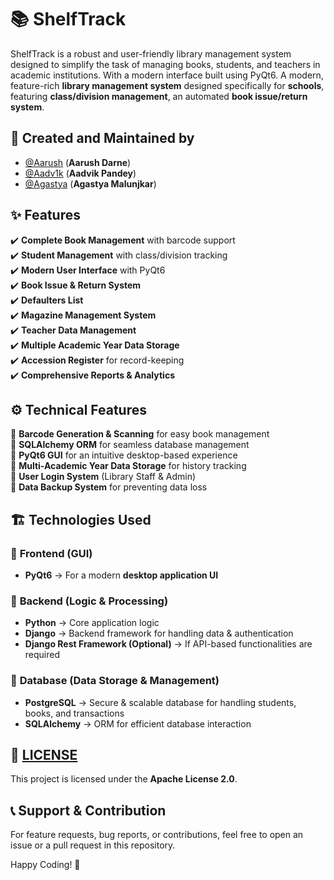 # 📚 ShelfTrack
ShelfTrack is a robust and user-friendly library management system designed to simplify the task of managing books, students, and teachers in academic institutions. With a modern interface built using PyQt6. A modern, feature-rich **library management system** designed specifically for **schools**, featuring **class/division management**, an automated **book issue/return system**.

## 👥 Created and Maintained by  

- [@Aarush](https://github.com/AarushDarne) (**Aarush Darne**)  
- [@Aadv1k](https://github.com/Aadv1k) (**Aadvik Pandey**)  
- [@Agastya](https://github.com/agm024) (**Agastya Malunjkar**)  

## ✨ Features  

✔️ **Complete Book Management** with barcode support  
✔️ **Student Management** with class/division tracking  
✔️ **Modern User Interface** with PyQt6  
✔️ **Book Issue & Return System**  
✔️ **Defaulters List**  
✔️ **Magazine Management System**  
✔️ **Teacher Data Management**  
✔️ **Multiple Academic Year Data Storage**  
✔️ **Accession Register** for record-keeping  
✔️ **Comprehensive Reports & Analytics**  


## ⚙️ Technical Features  

🔹 **Barcode Generation & Scanning** for easy book management  
🔹 **SQLAlchemy ORM** for seamless database management  
🔹 **PyQt6 GUI** for an intuitive desktop-based experience  
🔹 **Multi-Academic Year Data Storage** for history tracking  
🔹 **User Login System** (Library Staff & Admin)  
🔹 **Data Backup System** for preventing data loss  


## 🏗️ **Technologies Used**  

### 🎨 **Frontend (GUI)**  
- **PyQt6** → For a modern **desktop application UI**  

### 🔧 **Backend (Logic & Processing)**  
- **Python** → Core application logic  
- **Django** → Backend framework for handling data & authentication  
- **Django Rest Framework (Optional)** → If API-based functionalities are required  

### 📂 **Database (Data Storage & Management)**  
- **PostgreSQL** → Secure & scalable database for handling students, books, and transactions  
- **SQLAlchemy** → ORM for efficient database interaction  


## 📜 **[LICENSE](License)**  
This project is licensed under the **Apache License 2.0**.  


## 📞 **Support & Contribution**
For feature requests, bug reports, or contributions, feel free to open an issue or a pull request in this repository.

Happy Coding! 🚀
